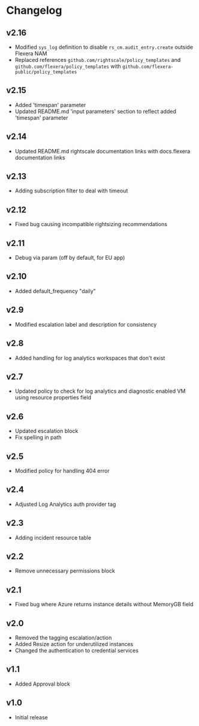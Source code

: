 # Changelog

## v2.16

- Modified `sys_log` definition to disable `rs_cm.audit_entry.create` outside Flexera NAM
- Replaced references `github.com/rightscale/policy_templates` and `github.com/flexera/policy_templates` with `github.com/flexera-public/policy_templates`

## v2.15

- Added 'timespan' parameter
- Updated README.md 'input parameters' section to reflect added 'timespan' parameter

## v2.14

- Updated README.md rightscale documentation links with docs.flexera documentation links

## v2.13

- Adding subscription filter to deal with timeout

## v2.12

- Fixed bug causing incompatible rightsizing recommendations

## v2.11

- Debug via param (off by default, for EU app)

## v2.10

- Added default_frequency "daily"

## v2.9

- Modified escalation label and description for consistency

## v2.8

- Added handling for log analytics workspaces that don't exist

## v2.7

- Updated policy to check for log analytics and diagnostic enabled VM using resource properties field

## v2.6

- Updated escalation block
- Fix spelling in path

## v2.5

- Modified policy for handling 404 error

## v2.4

- Adjusted Log Analytics auth provider tag

## v2.3

- Adding incident resource table

## v2.2

- Remove unnecessary permissions block

## v2.1

- Fixed bug where Azure returns instance details without MemoryGB field

## v2.0

- Removed the tagging escalation/action
- Added Resize action for underutilized instances
- Changed the authentication to credential services

## v1.1

- Added Approval block

## v1.0

- Initial release
